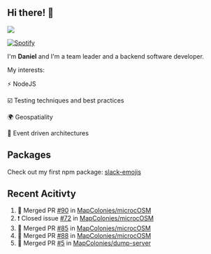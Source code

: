 ## Hi there! 👋

<p>
  <img src="https://github-readme-stats.vercel.app/api?username=syncush&theme=tokyonight">
</p>

[![Spotify](https://novatorem-rust.vercel.app/api/spotify)](https://open.spotify.com/user/syncush)

I'm **Daniel** and I'm a team leader and a backend software developer.

My interests:

⚡ NodeJS

☑️ Testing techniques and best practices

🌍 Geospatiality

🧠 Event driven architectures

## Packages
Check out my first npm package: [slack-emojis](https://www.npmjs.com/package/slack-emojis)

## Recent Acitivty
<!--START_SECTION:activity-->
1. 🎉 Merged PR [#90](https://github.com/MapColonies/microcOSM/pull/90) in [MapColonies/microcOSM](https://github.com/MapColonies/microcOSM)
2. ❗️ Closed issue [#72](https://github.com/MapColonies/microcOSM/issues/72) in [MapColonies/microcOSM](https://github.com/MapColonies/microcOSM)
3. 🎉 Merged PR [#85](https://github.com/MapColonies/microcOSM/pull/85) in [MapColonies/microcOSM](https://github.com/MapColonies/microcOSM)
4. 🎉 Merged PR [#88](https://github.com/MapColonies/microcOSM/pull/88) in [MapColonies/microcOSM](https://github.com/MapColonies/microcOSM)
5. 🎉 Merged PR [#5](https://github.com/MapColonies/dump-server/pull/5) in [MapColonies/dump-server](https://github.com/MapColonies/dump-server)
<!--END_SECTION:activity-->
